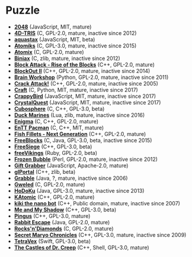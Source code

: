 [comment]: # (autogenerated content, do not edit)
# Puzzle

- **[2048](2048.md)** (JavaScript, MIT, mature)
- **[4D-TRIS](4d-tris.md)** (C, GPL-2.0, mature, inactive since 2012)
- **[aquastax](aquastax.md)** (JavaScript, MIT, beta)
- **[Atomiks](atomiks.md)** (C, GPL-3.0, mature, inactive since 2015)
- **[Atomix](atomix.md)** (C, GPL-2.0, mature)
- **[Biniax](biniax.md)** (C, zlib, mature, inactive since 2012)
- **[Block Attack - Rise of the Blocks](block_attack-rise_of_the_blocks.md)** (C++, GPL-2.0, mature)
- **[BlockOut II](blockout_ii.md)** (C++, GPL-2.0, mature, inactive since 2014)
- **[Brain Workshop](brain_workshop.md)** (Python, GPL-2.0, mature, inactive since 2011)
- **[Crack Attack!](crack_attack.md)** (C++, GPL-2.0, mature, inactive since 2005)
- **[Craft](craft.md)** (C, Python, MIT, mature, inactive since 2017)
- **[CrappyBird](crappybird.md)** (JavaScript, MIT, mature, inactive since 2017)
- **[CrystalQuest](crystalquest.md)** (JavaScript, MIT, mature, inactive since 2017)
- **[Cubosphere](cubosphere.md)** (C, C++, GPL-3.0, beta)
- **[Duck Marines](duck_marines.md)** (Lua, zlib, mature, inactive since 2016)
- **[Enigma](enigma.md)** (C, C++, GPL-2.0, mature)
- **[EnTT Pacman](entt_pacman.md)** (C, C++, MIT, mature)
- **[Fish Fillets - Next Generation](fish_fillets-next_generation.md)** (C++, GPL-2.0, mature)
- **[FreeBlocks](freeblocks.md)** (C, Java, GPL-3.0, beta, inactive since 2015)
- **[FreeSiege](freesiege.md)** (C++, GPL-3.0, beta)
- **[freeVikings](freevikings.md)** (Ruby, GPL-2.0, beta)
- **[Frozen Bubble](frozen_bubble.md)** (Perl, GPL-2.0, mature, inactive since 2012)
- **[Gift Grabber](gift_grabber.md)** (JavaScript, Apache-2.0, mature)
- **[glPortal](glportal.md)** (C++, zlib, beta)
- **[Grabble](grabble.md)** (Java, ?, mature, inactive since 2006)
- **[Gweled](gweled.md)** (C, GPL-2.0, mature)
- **[HoDoKu](hodoku.md)** (Java, GPL-3.0, mature, inactive since 2013)
- **[KAtomic](katomic.md)** (C++, GPL-2.0, mature)
- **[kiki the nano bot](kiki_the_nano_bot.md)** (C++, Public domain, mature, inactive since 2007)
- **[Me and My Shadow](me_and_my_shadow.md)** (C++, GPL-3.0, beta)
- **[Pingus](pingus.md)** (C++, GPL-3.0, mature)
- **[Rabbit Escape](rabbit_escape.md)** (Java, GPL-2.0, mature)
- **[Rocks'n'Diamonds](rocksndiamonds.md)** (C, GPL-2.0, mature)
- **[Secret Maryo Chronicles](secret_maryo_chronicles.md)** (C++, GPL-3.0, mature, inactive since 2009)
- **[TetraVex](tetravex.md)** (Swift, GPL-3.0, beta)
- **[The Castles of Dr. Creep](the_castles_of_dr_creep.md)** (C++, Shell, GPL-3.0, mature)